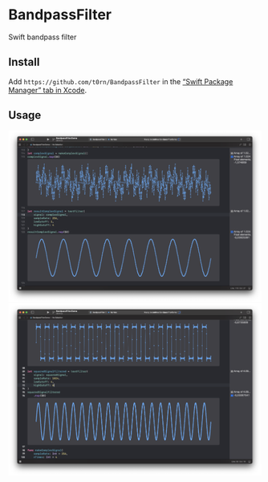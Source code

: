 # BandpassFilter
Swift bandpass filter

## Install

Add `https://github.com/t0rn/BandpassFilter` in the [“Swift Package Manager” tab in Xcode](https://developer.apple.com/documentation/xcode/adding_package_dependencies_to_your_app).

## Usage

<img src="https://github.com/t0rn/BandpassFilter/raw/main/screenshot1.png">
<img src="https://github.com/t0rn/BandpassFilter/raw/main/screenshot2.png">
